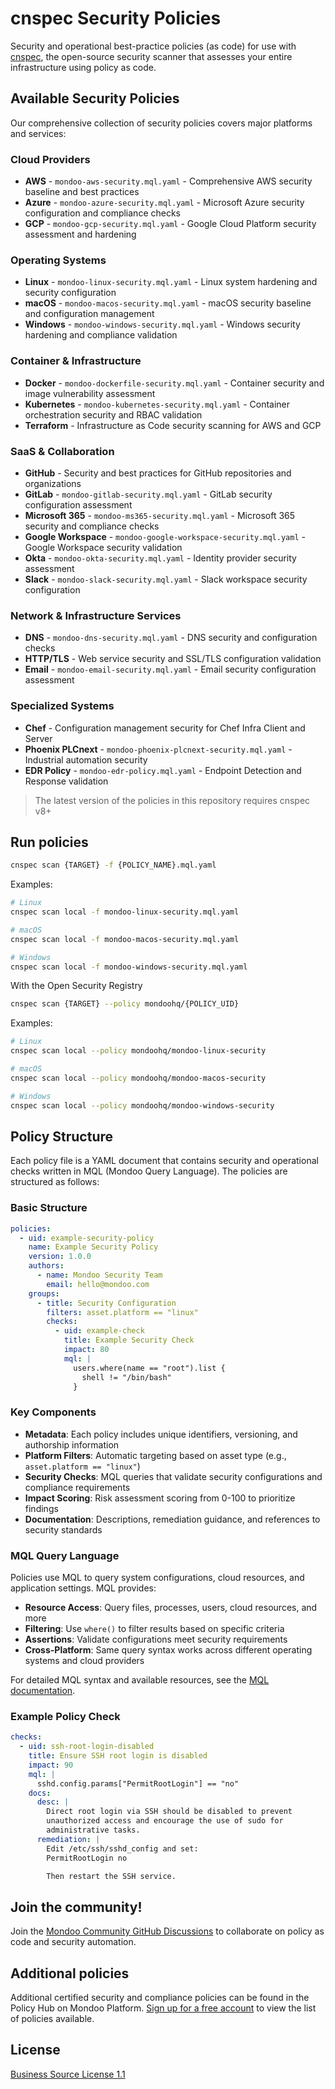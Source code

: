 # cnspec Security Policies

Security and operational best-practice policies (as code) for use with [cnspec](https://github.com/mondoohq/cnspec), the open-source security scanner that assesses your entire infrastructure using policy as code.

## Available Security Policies

Our comprehensive collection of security policies covers major platforms and services:

### Cloud Providers

- **AWS** - `mondoo-aws-security.mql.yaml` - Comprehensive AWS security baseline and best practices
- **Azure** - `mondoo-azure-security.mql.yaml` - Microsoft Azure security configuration and compliance checks
- **GCP** - `mondoo-gcp-security.mql.yaml` - Google Cloud Platform security assessment and hardening

### Operating Systems

- **Linux** - `mondoo-linux-security.mql.yaml` - Linux system hardening and security configuration
- **macOS** - `mondoo-macos-security.mql.yaml` - macOS security baseline and configuration management
- **Windows** - `mondoo-windows-security.mql.yaml` - Windows security hardening and compliance validation

### Container & Infrastructure

- **Docker** - `mondoo-dockerfile-security.mql.yaml` - Container security and image vulnerability assessment
- **Kubernetes** - `mondoo-kubernetes-security.mql.yaml` - Container orchestration security and RBAC validation
- **Terraform** - Infrastructure as Code security scanning for AWS and GCP

### SaaS & Collaboration

- **GitHub** - Security and best practices for GitHub repositories and organizations
- **GitLab** - `mondoo-gitlab-security.mql.yaml` - GitLab security configuration assessment
- **Microsoft 365** - `mondoo-ms365-security.mql.yaml` - Microsoft 365 security and compliance checks
- **Google Workspace** - `mondoo-google-workspace-security.mql.yaml` - Google Workspace security validation
- **Okta** - `mondoo-okta-security.mql.yaml` - Identity provider security assessment
- **Slack** - `mondoo-slack-security.mql.yaml` - Slack workspace security configuration

### Network & Infrastructure Services

- **DNS** - `mondoo-dns-security.mql.yaml` - DNS security and configuration checks
- **HTTP/TLS** - Web service security and SSL/TLS configuration validation
- **Email** - `mondoo-email-security.mql.yaml` - Email security configuration assessment

### Specialized Systems

- **Chef** - Configuration management security for Chef Infra Client and Server
- **Phoenix PLCnext** - `mondoo-phoenix-plcnext-security.mql.yaml` - Industrial automation security
- **EDR Policy** - `mondoo-edr-policy.mql.yaml` - Endpoint Detection and Response validation

> The latest version of the policies in this repository requires cnspec v8+

## Run policies

```bash
cnspec scan {TARGET} -f {POLICY_NAME}.mql.yaml
```

Examples:

```bash
# Linux
cnspec scan local -f mondoo-linux-security.mql.yaml

# macOS
cnspec scan local -f mondoo-macos-security.mql.yaml

# Windows
cnspec scan local -f mondoo-windows-security.mql.yaml
```

With the Open Security Registry

```bash
cnspec scan {TARGET} --policy mondoohq/{POLICY_UID}
```

Examples:

```bash
# Linux
cnspec scan local --policy mondoohq/mondoo-linux-security

# macOS
cnspec scan local --policy mondoohq/mondoo-macos-security

# Windows
cnspec scan local --policy mondoohq/mondoo-windows-security
```

## Policy Structure

Each policy file is a YAML document that contains security and operational checks written in MQL (Mondoo Query Language). The policies are structured as follows:

### Basic Structure

```yaml
policies:
  - uid: example-security-policy
    name: Example Security Policy
    version: 1.0.0
    authors:
      - name: Mondoo Security Team
        email: hello@mondoo.com
    groups:
      - title: Security Configuration
        filters: asset.platform == "linux"
        checks:
          - uid: example-check
            title: Example Security Check
            impact: 80
            mql: |
              users.where(name == "root").list {
                shell != "/bin/bash"
              }
```

### Key Components

- **Metadata**: Each policy includes unique identifiers, versioning, and authorship information
- **Platform Filters**: Automatic targeting based on asset type (e.g., `asset.platform == "linux"`)
- **Security Checks**: MQL queries that validate security configurations and compliance requirements
- **Impact Scoring**: Risk assessment scoring from 0-100 to prioritize findings
- **Documentation**: Descriptions, remediation guidance, and references to security standards

### MQL Query Language

Policies use MQL to query system configurations, cloud resources, and application settings. MQL provides:

- **Resource Access**: Query files, processes, users, cloud resources, and more
- **Filtering**: Use `where()` to filter results based on specific criteria
- **Assertions**: Validate configurations meet security requirements
- **Cross-Platform**: Same query syntax works across different operating systems and cloud providers

For detailed MQL syntax and available resources, see the [MQL documentation](https://mondoo.com/docs/mql/home/).

### Example Policy Check

```yaml
checks:
  - uid: ssh-root-login-disabled
    title: Ensure SSH root login is disabled
    impact: 90
    mql: |
      sshd.config.params["PermitRootLogin"] == "no"
    docs:
      desc: |
        Direct root login via SSH should be disabled to prevent
        unauthorized access and encourage the use of sudo for
        administrative tasks.
      remediation: |
        Edit /etc/ssh/sshd_config and set:
        PermitRootLogin no

        Then restart the SSH service.
```

## Join the community!

Join the [Mondoo Community GitHub Discussions](https://github.com/orgs/mondoohq/discussions) to collaborate on policy as code and security automation.

## Additional policies

Additional certified security and compliance policies can be found in the Policy Hub on Mondoo Platform. [Sign up for a free account](https://mondoo.com/pricing) to view the list of policies available.

## License

[Business Source License 1.1](LICENSE)
